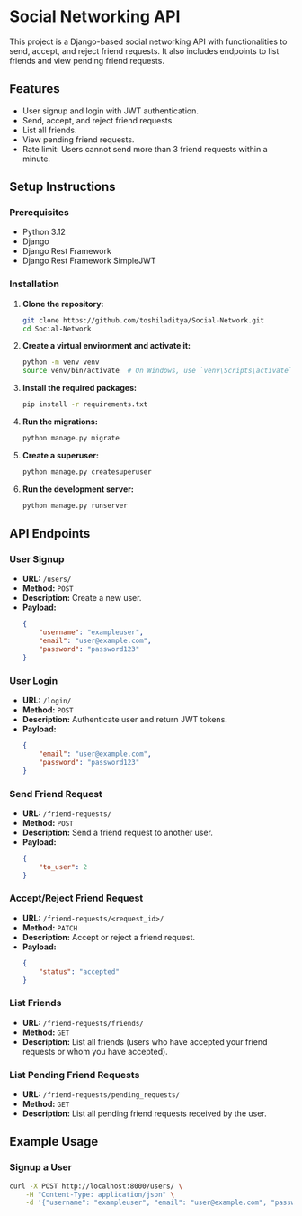# Social Networking API

This project is a Django-based social networking API with functionalities to send, accept, and reject friend requests. It also includes endpoints to list friends and view pending friend requests.

## Features

- User signup and login with JWT authentication.
- Send, accept, and reject friend requests.
- List all friends.
- View pending friend requests.
- Rate limit: Users cannot send more than 3 friend requests within a minute.

## Setup Instructions

### Prerequisites

- Python 3.12
- Django
- Django Rest Framework
- Django Rest Framework SimpleJWT

### Installation

1. **Clone the repository:**

    ```bash
    git clone https://github.com/toshiladitya/Social-Network.git
    cd Social-Network
    ```

2. **Create a virtual environment and activate it:**

    ```bash
    python -m venv venv
    source venv/bin/activate  # On Windows, use `venv\Scripts\activate`
    ```

3. **Install the required packages:**

    ```bash
    pip install -r requirements.txt
    ```

4. **Run the migrations:**

    ```bash
    python manage.py migrate
    ```

5. **Create a superuser:**

    ```bash
    python manage.py createsuperuser
    ```

6. **Run the development server:**

    ```bash
    python manage.py runserver
    ```

## API Endpoints

### User Signup

- **URL:** `/users/`
- **Method:** `POST`
- **Description:** Create a new user.
- **Payload:**
    ```json
    {
        "username": "exampleuser",
        "email": "user@example.com",
        "password": "password123"
    }
    ```

### User Login

- **URL:** `/login/`
- **Method:** `POST`
- **Description:** Authenticate user and return JWT tokens.
- **Payload:**
    ```json
    {
        "email": "user@example.com",
        "password": "password123"
    }
    ```

### Send Friend Request

- **URL:** `/friend-requests/`
- **Method:** `POST`
- **Description:** Send a friend request to another user.
- **Payload:**
    ```json
    {
        "to_user": 2
    }
    ```

### Accept/Reject Friend Request

- **URL:** `/friend-requests/<request_id>/`
- **Method:** `PATCH`
- **Description:** Accept or reject a friend request.
- **Payload:**
    ```json
    {
        "status": "accepted"
    }
    ```

### List Friends

- **URL:** `/friend-requests/friends/`
- **Method:** `GET`
- **Description:** List all friends (users who have accepted your friend requests or whom you have accepted).

### List Pending Friend Requests

- **URL:** `/friend-requests/pending_requests/`
- **Method:** `GET`
- **Description:** List all pending friend requests received by the user.

## Example Usage

### Signup a User

```bash
curl -X POST http://localhost:8000/users/ \
    -H "Content-Type: application/json" \
    -d '{"username": "exampleuser", "email": "user@example.com", "password": "password123"}'
